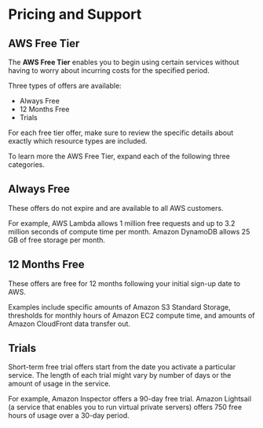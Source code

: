 # Pricing and Support

## AWS Free Tier

The **AWS Free Tier** enables you to begin using certain services without having to worry about incurring costs for the specified period.

Three types of offers are available:

- Always Free
- 12 Months Free
- Trials

For each free tier offer, make sure to review the specific details about exactly which resource types are included.

To learn more the AWS Free Tier, expand each of the following three categories.

## Always Free

These offers do not expire and are available to all AWS customers.

For example, AWS Lambda allows 1 million free requests and up to 3.2 million seconds of compute time per month. Amazon DynamoDB allows 25 GB of free storage per month.

## 12 Months Free

These offers are free for 12 months following your initial sign-up date to AWS.

Examples include specific amounts of Amazon S3 Standard Storage, thresholds for monthly hours of Amazon EC2 compute time, and amounts of Amazon CloudFront data transfer out.

## Trials

Short-term free trial offers start from the date you activate a particular service. The length of each trial might vary by number of days or the amount of usage in the service.

For example, Amazon Inspector offers a 90-day free trial. Amazon Lightsail (a service that enables you to run virtual private servers) offers 750 free hours of usage over a 30-day period.